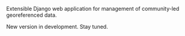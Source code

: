 Extensible Django web application for management of community-led georeferenced data.

New version in development. Stay tuned.
